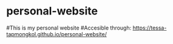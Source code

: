 # personal-website

#This is my personal website
#Accesible through: https://tessa-tapmongkol.github.io/personal-website/
